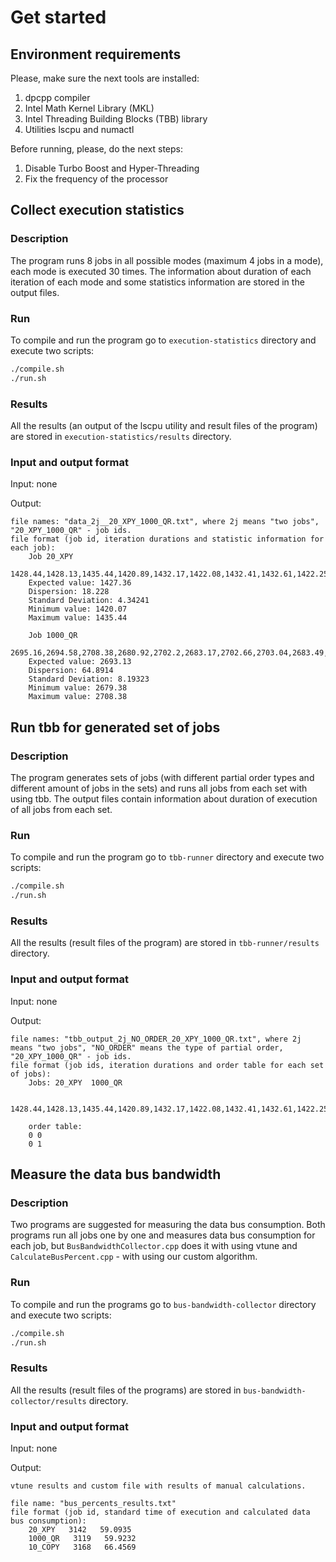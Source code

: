# Get started

## Environment requirements

Please, make sure the next tools are installed:
1. dpcpp compiler
2. Intel Math Kernel Library (MKL)
3. Intel Threading Building Blocks (TBB) library
4. Utilities lscpu and numactl

Before running, please, do the next steps:
1. Disable Turbo Boost and Hyper-Threading
2. Fix the frequency of the processor


## Collect execution statistics

### Description

The program runs 8 jobs in all possible modes (maximum 4 jobs in a mode), each mode is executed 30 times.
The information about duration of each iteration of each mode and some statistics information are stored in the output files.

### Run
To compile and run the program go to `execution-statistics` directory and execute two scripts:
```bash
./compile.sh
./run.sh
```

### Results

All the results (an output of the lscpu utility and result files of the program) are stored in `execution-statistics/results` directory.

### Input and output format

Input: none

Output: 

    file names: "data_2j__20_XPY_1000_QR.txt", where 2j means "two jobs", "20_XPY_1000_QR" - job ids.
    file format (job id, iteration durations and statistic information for each job):
        Job 20_XPY
        1428.44,1428.13,1435.44,1420.89,1432.17,1422.08,1432.41,1432.61,1422.25,1429.22,1421.45,1426.09,1424.25,1423.11,1432.59,1423.76,1430.81,1431.41,1427.26,1432.18,1420.07,1432.67,1423.81,1428.37,1430.9,1422.08,1429.09,1424.98,1426.7,1425.47
        Expected value: 1427.36
        Dispersion: 18.228
        Standard Deviation: 4.34241
        Minimum value: 1420.07
        Maximum value: 1435.44

        Job 1000_QR
        2695.16,2694.58,2708.38,2680.92,2702.2,2683.17,2702.66,2703.04,2683.49,2696.65,2681.99,2690.74,2687.26,2685.11,2703,2686.35,2699.64,2700.78,2692.94,2702.23,2679.38,2703.15,2686.44,2695.03,2699.82,2683.16,2696.4,2688.65,2691.88,2689.56
        Expected value: 2693.13
        Dispersion: 64.8914
        Standard Deviation: 8.19323
        Minimum value: 2679.38
        Maximum value: 2708.38
    

## Run tbb for generated set of jobs

### Description

The program generates sets of jobs (with different partial order types and different amount of jobs in the sets) and runs all jobs from each set with using tbb.
The output files contain information about duration of execution of all jobs from each set.

### Run
To compile and run the program go to `tbb-runner` directory and execute two scripts:
```bash
./compile.sh
./run.sh
```

### Results

All the results (result files of the program) are stored in `tbb-runner/results` directory.

### Input and output format

Input: none

Output:

    file names: "tbb_output_2j_NO_ORDER_20_XPY_1000_QR.txt", where 2j means "two jobs", "NO_ORDER" means the type of partial order, "20_XPY_1000_QR" - job ids.
    file format (job ids, iteration durations and order table for each set of jobs):
        Jobs: 20_XPY  1000_QR
        
        1428.44,1428.13,1435.44,1420.89,1432.17,1422.08,1432.41,1432.61,1422.25,1429.22,1421.45,1426.09,1424.25,1423.11,1432.59,1423.76,1430.81,1431.41,1427.26,1432.18,1420.07,1432.67,1423.81,1428.37,1430.9,1422.08,1429.09,1424.98,1426.7,1425.47

        order table:
        0 0
        0 1


## Measure the data bus bandwidth

### Description

Two programs are suggested for measuring the data bus consumption. 
Both programs run all jobs one by one and measures data bus consumption for each job,
but `BusBandwidthCollector.cpp` does it with using vtune and `CalculateBusPercent.cpp` - with using our custom algorithm. 

### Run
To compile and run the programs go to `bus-bandwidth-collector` directory and execute two scripts:
```bash
./compile.sh
./run.sh
```

### Results

All the results (result files of the programs) are stored in `bus-bandwidth-collector/results` directory.

### Input and output format

Input: none

Output:
    
    vtune results and custom file with results of manual calculations.

    file name: "bus_percents_results.txt"
    file format (job id, standard time of execution and calculated data bus consumption):
        20_XPY   3142   59.0935
        1000_QR   3119   59.9232
        10_COPY   3168   66.4569
